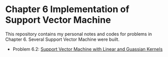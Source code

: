# Chapter 6 Implementation of Support Vector Machine

This repository contains my personal notes and codes for problems in Chapter 6. Several Support Vector Machine were built.

- Problem 6.2: [Support Vector Machine with Linear and Guassian Kernels](https://github.com/Hatchin/Machine-Learning-Zhou_Zhihua/tree/master/Chap6/Problem6.2)


